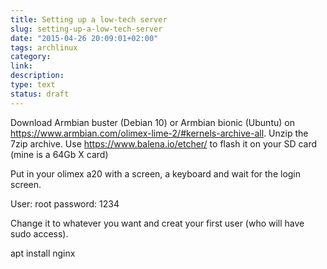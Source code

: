 ```yaml
---
title: Setting up a low-tech server
slug: setting-up-a-low-tech-server
date: "2015-04-26 20:09:01+02:00"
tags: archlinux
category: 
link: 
description: 
type: text
status: draft
---
```



Download Armbian buster (Debian 10) or Armbian bionic (Ubuntu) on https://www.armbian.com/olimex-lime-2/#kernels-archive-all.
Unzip the 7zip archive.
Use https://www.balena.io/etcher/ to flash it on your SD card (mine is a 64Gb X card)

Put in your olimex a20 with a screen, a keyboard and wait for the login screen.

User: root
password: 1234

Change it to whatever you want and creat your first user (who will have sudo access).

  apt install nginx
